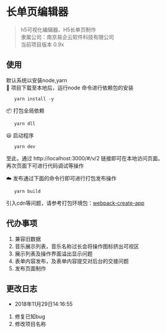 # 长单页编辑器
> h5可视化编辑器、H5长单页制作    
> 隶属公司：南京易企云软件科技有限公司    
> 当前项目版本 0.9x    

## 使用
默认系统以安装node,yarn        
🚚 项目下载至本地后，运行node 命令进行依赖包的安装 
```npm
   yarn install -y
```

📦 打包全局依赖    
```npm
   yarn dll
```

😃 启动程序   
```npm
   yarn dev
```
至此，通过 http://localhost:3000/#/v/2 链接即可在本地访问页面。    
再次页面下可进行代码调试等操作    

☁️ 发布通过下面的命令行即可进行打包发布操作    
```npm
   yarn build
```

引入cdn等问题，请参考打包环境包：[webpack-create-app](https://github.com/AntoninSorrento/webpack-create-app)

## 代办事项

1. 兼容旧数据
2. 音乐展示列表，音乐名称过长会将操作图标挤出可视区
3. 展示列表及操作界面溢出显示问题
4. 表单内容发布，及表单内容提交对后台的交接问题
5. 发布页面制作

## 更改日志
* 2018年11月29日14:16:55    
1. 修复已知bug
2. 修改项目名称